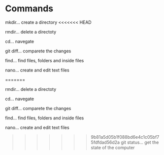 # Commands
 mkdir... create a directory
<<<<<<< HEAD

 rmdir... delete a directoty

 cd... navegate

 git diff... comparete the changes

 find... find files, folders and inside files

 nano... create and edit text files

=======
 
 rmdir... delete a directoty
 
 cd... navegate
 
 git diff... comparete the changes
 
 find... find files, folders and inside files
 
 nano... create and edit text files
 
>>>>>>> 9b81a5d05b1f088bd6e4c1c05bf75fdfdad56d2a
 git status... get the state of the computer
